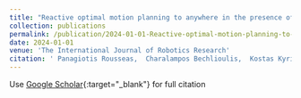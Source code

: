 ```yaml
---
title: "Reactive optimal motion planning to anywhere in the presence of moving obstacles"
collection: publications
permalink: /publication/2024-01-01-Reactive-optimal-motion-planning-to-anywhere-in-the-presence-of-moving-obstacles
date: 2024-01-01
venue: 'The International Journal of Robotics Research'
citation: ' Panagiotis Rousseas,  Charalampos Bechlioulis,  Kostas Kyriakopoulos, &quot;Reactive optimal motion planning to anywhere in the presence of moving obstacles.&quot; The International Journal of Robotics Research, 2024.'
---
```

Use [Google Scholar](https://scholar.google.com/scholar?q=Reactive+optimal+motion+planning+to+anywhere+in+the+presence+of+moving+obstacles){:target="_blank"} for full citation